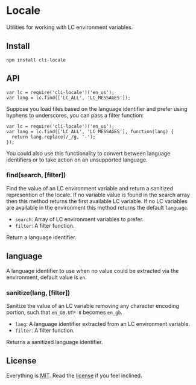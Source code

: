 # Locale

Utilities for working with LC environment variables.

## Install

```
npm install cli-locale
```

## API

```
var lc = require('cli-locale')('en_us');
var lang = lc.find(['LC_ALL', 'LC_MESSAGES']);
```

Suppose you load files based on the language identifier and prefer using hyphens to underscores, you can pass a filter function:

```
var lc = require('cli-locale')('en_us');
var lang = lc.find(['LC_ALL', 'LC_MESSAGES'], function(lang) {
  return lang.replace(/_/g, '-');
});
```

You could also use this functionality to convert between language identifiers or to take action on an unsupported language.

### find(search, [filter])

Find the value of an LC environment variable and return a sanitized represention of the locale. If no variable value is found in the search array then this method returns the first available LC variable. If no LC variables are available in the environment this method returns the default `language`.

* `search`: Array of LC environment variables to prefer.
* `filter`: A filter function.

Return a language identifier.

## language

A language identifier to use when no value could be extracted via the environment, default value is `en`.

### sanitize(lang, [filter])

Sanitize the value of an LC variable removing any character encoding portion, such that `en_GB.UTF-8` becomes `en_gb`.

* `lang`: A language identifier extracted from an LC environment variable.
* `filter`: A filter function.

Returns a sanitized language identifier.

## License

Everything is [MIT](http://en.wikipedia.org/wiki/MIT_License). Read the [license](/LICENSE) if you feel inclined.

